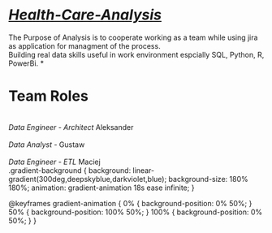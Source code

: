 <h1><u><b> <i>Health-Care-Analysis</i></b></u> <br></h1>
The Purpose of Analysis is to cooperate working as a team while using jira as application for managment of the process. <br>
Building real data skills useful in work environment espcially SQL, Python, R, PowerBi. *<br>

<h1><b>Team Roles</b> <br></h1>
<br><i>Data Engineer - Architect</i> Aleksander </br>
<br><i>Data Analyst</i> - Gustaw </br>
<br><i>Data Engineer - ETL</i> Maciej </br>
.gradient-background {
  background: linear-gradient(300deg,deepskyblue,darkviolet,blue);
  background-size: 180% 180%;
  animation: gradient-animation 18s ease infinite;
}

@keyframes gradient-animation {
  0% {
    background-position: 0% 50%;
  }
  50% {
    background-position: 100% 50%;
  }
  100% {
    background-position: 0% 50%;
  }
}
